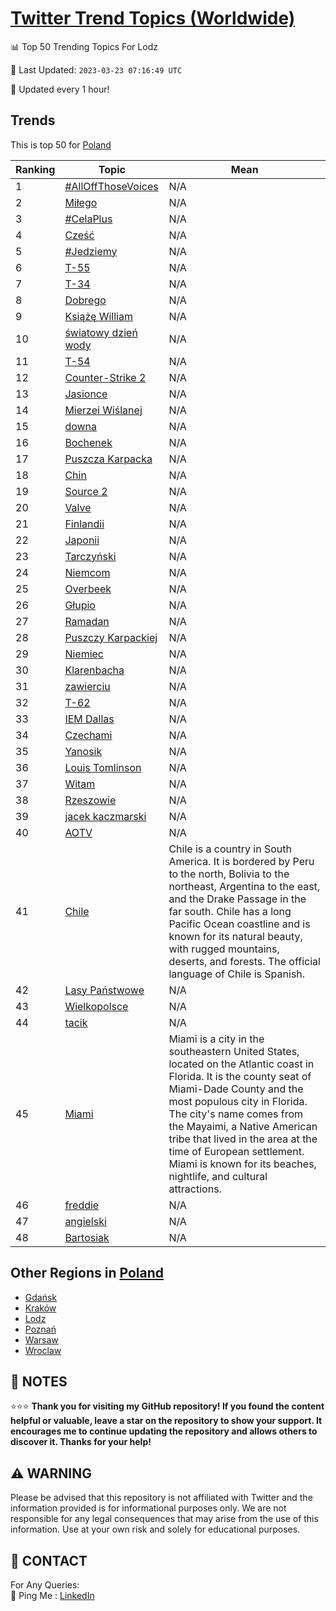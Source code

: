 [Twitter Trend Topics (Worldwide)](https://github.com/ErcinDedeoglu/Twitter-Trend-Topics)
==========


📊 Top 50 Trending Topics For Lodz

📆 Last Updated: `2023-03-23 07:16:49 UTC`

🔧 Updated every 1 hour!


## Trends

This is top 50 for [Poland](</Poland>)

| Ranking | Topic | Mean |
| ------- | ------------ | ------------ |
| 1 | [#AllOffThoseVoices](http://twitter.com/search?q=%23AllOffThoseVoices) | N/A |
| 2 | [Miłego](http://twitter.com/search?q=Mi%c5%82ego) | N/A |
| 3 | [#CelaPlus](http://twitter.com/search?q=%23CelaPlus) | N/A |
| 4 | [Cześć](http://twitter.com/search?q=Cze%c5%9b%c4%87) | N/A |
| 5 | [#Jedziemy](http://twitter.com/search?q=%23Jedziemy) | N/A |
| 6 | [T-55](http://twitter.com/search?q=T-55) | N/A |
| 7 | [T-34](http://twitter.com/search?q=T-34) | N/A |
| 8 | [Dobrego](http://twitter.com/search?q=Dobrego) | N/A |
| 9 | [Książę William](http://twitter.com/search?q=Ksi%c4%85%c5%bc%c4%99+William) | N/A |
| 10 | [światowy dzień wody](http://twitter.com/search?q=%c5%9bwiatowy+dzie%c5%84+wody) | N/A |
| 11 | [T-54](http://twitter.com/search?q=T-54) | N/A |
| 12 | [Counter-Strike 2](http://twitter.com/search?q=Counter-Strike+2) | N/A |
| 13 | [Jasionce](http://twitter.com/search?q=Jasionce) | N/A |
| 14 | [Mierzei Wiślanej](http://twitter.com/search?q=Mierzei+Wi%c5%9blanej) | N/A |
| 15 | [downa](http://twitter.com/search?q=downa) | N/A |
| 16 | [Bochenek](http://twitter.com/search?q=Bochenek) | N/A |
| 17 | [Puszcza Karpacka](http://twitter.com/search?q=Puszcza+Karpacka) | N/A |
| 18 | [Chin](http://twitter.com/search?q=Chin) | N/A |
| 19 | [Source 2](http://twitter.com/search?q=Source+2) | N/A |
| 20 | [Valve](http://twitter.com/search?q=Valve) | N/A |
| 21 | [Finlandii](http://twitter.com/search?q=Finlandii) | N/A |
| 22 | [Japonii](http://twitter.com/search?q=Japonii) | N/A |
| 23 | [Tarczyński](http://twitter.com/search?q=Tarczy%c5%84ski) | N/A |
| 24 | [Niemcom](http://twitter.com/search?q=Niemcom) | N/A |
| 25 | [Overbeek](http://twitter.com/search?q=Overbeek) | N/A |
| 26 | [Głupio](http://twitter.com/search?q=G%c5%82upio) | N/A |
| 27 | [Ramadan](http://twitter.com/search?q=Ramadan) | N/A |
| 28 | [Puszczy Karpackiej](http://twitter.com/search?q=Puszczy+Karpackiej) | N/A |
| 29 | [Niemiec](http://twitter.com/search?q=Niemiec) | N/A |
| 30 | [Klarenbacha](http://twitter.com/search?q=Klarenbacha) | N/A |
| 31 | [zawierciu](http://twitter.com/search?q=zawierciu) | N/A |
| 32 | [T-62](http://twitter.com/search?q=T-62) | N/A |
| 33 | [IEM Dallas](http://twitter.com/search?q=IEM+Dallas) | N/A |
| 34 | [Czechami](http://twitter.com/search?q=Czechami) | N/A |
| 35 | [Yanosik](http://twitter.com/search?q=Yanosik) | N/A |
| 36 | [Louis Tomlinson](http://twitter.com/search?q=Louis+Tomlinson) | N/A |
| 37 | [Witam](http://twitter.com/search?q=Witam) | N/A |
| 38 | [Rzeszowie](http://twitter.com/search?q=Rzeszowie) | N/A |
| 39 | [jacek kaczmarski](http://twitter.com/search?q=jacek+kaczmarski) | N/A |
| 40 | [AOTV](http://twitter.com/search?q=AOTV) | N/A |
| 41 | [Chile](http://twitter.com/search?q=Chile) | Chile is a country in South America. It is bordered by Peru to the north, Bolivia to the northeast, Argentina to the east, and the Drake Passage in the far south. Chile has a long Pacific Ocean coastline and is known for its natural beauty, with rugged mountains, deserts, and forests. The official language of Chile is Spanish. |
| 42 | [Lasy Państwowe](http://twitter.com/search?q=Lasy+Pa%c5%84stwowe) | N/A |
| 43 | [Wielkopolsce](http://twitter.com/search?q=Wielkopolsce) | N/A |
| 44 | [tacik](http://twitter.com/search?q=tacik) | N/A |
| 45 | [Miami](http://twitter.com/search?q=Miami) | Miami is a city in the southeastern United States, located on the Atlantic coast in Florida. It is the county seat of Miami-Dade County and the most populous city in Florida. The city's name comes from the Mayaimi, a Native American tribe that lived in the area at the time of European settlement. Miami is known for its beaches, nightlife, and cultural attractions. |
| 46 | [freddie](http://twitter.com/search?q=freddie) | N/A |
| 47 | [angielski](http://twitter.com/search?q=angielski) | N/A |
| 48 | [Bartosiak](http://twitter.com/search?q=Bartosiak) | N/A |



## Other Regions in [Poland](</Poland>)

* [Gdańsk](</Poland/Gdańsk.md>)
* [Kraków](</Poland/Kraków.md>)
* [Lodz](</Poland/Lodz.md>)
* [Poznań](</Poland/Poznań.md>)
* [Warsaw](</Poland/Warsaw.md>)
* [Wroclaw](</Poland/Wroclaw.md>)



## 📝 NOTES

⭐⭐⭐ **Thank you for visiting my GitHub repository! If you found the content helpful or valuable, leave a star on the repository to show your support. It encourages me to continue updating the repository and allows others to discover it. Thanks for your help!**


## ⚠️ WARNING

Please be advised that this repository is not affiliated with Twitter and the information provided is for informational purposes only. We are not responsible for any legal consequences that may arise from the use of this information. Use at your own risk and solely for educational purposes.


## 📨 CONTACT

 For Any Queries:  
            🏓 Ping Me : [LinkedIn](https://www.linkedin.com/in/ercindedeoglu/)

